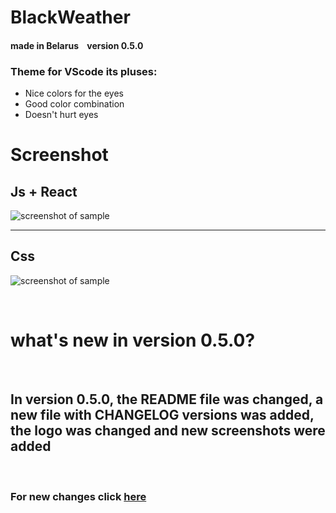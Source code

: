 # BlackWeather

#### made in Belarus    version 0.5.0

### Theme for VScode its pluses:<br> 

* Nice colors for the eyes 
* Good color combination
* Doesn't hurt eyes 

# Screenshot <br>
## Js + React

![screenshot of sample](https://github.com/VladislavMac/BlackWeather/blob/main/Screen/screenReactJS.jpg)

<hr>

## Css <br>
![screenshot of sample](https://github.com/VladislavMac/BlackWeather/blob/main/Screen/screenReactJS.jpg)

<br>


# what's new in version 0.5.0?
<br>

## In version 0.5.0, the README file was changed, a new file with CHANGELOG versions  was added, the logo was changed and new screenshots were added
<br>

### For new changes click [here](https://github.com/VladislavMac/BlackWeather/blob/main/CHANGELOG.md 'CHANGELOG')